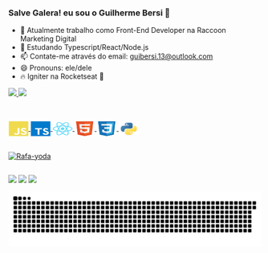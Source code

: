 ### Salve Galera! eu sou o Guilherme Bersi 👋

- 🔭 Atualmente trabalho como Front-End Developer na Raccoon Marketing Digital
- 🌱 Estudando Typescript/React/Node.js
- 📫 Contate-me através do email: guibersi.13@outlook.com
- 😄 Pronouns: ele/dele
- 🔥 Igniter na Rocketseat 🚀

<div>
  <a href="https://github.com/devbersi">
  <img height="180em" src="https://github-readme-stats.vercel.app/api?username=devbersi&show_icons=true&theme=dark&include_all_commits=true&count_private=true"/>
  <img height="180em" src="https://github-readme-stats.vercel.app/api/top-langs/?username=devbersi&layout=compact&langs_count=7&theme=dark"/>
</div>
  
  ##
  
  <div style="display: inline_block"><br>
  <img align="center" alt="Rafa-Js" height="30" width="40" src="https://raw.githubusercontent.com/devicons/devicon/master/icons/javascript/javascript-plain.svg">
  <img align="center" alt="Rafa-Ts" height="30" width="40" src="https://raw.githubusercontent.com/devicons/devicon/master/icons/typescript/typescript-plain.svg">
  <img align="center" alt="Rafa-React" height="30" width="40" src="https://raw.githubusercontent.com/devicons/devicon/master/icons/react/react-original.svg">
  <img align="center" alt="Rafa-HTML" height="30" width="40" src="https://raw.githubusercontent.com/devicons/devicon/master/icons/html5/html5-original.svg">
  <img align="center" alt="Rafa-CSS" height="30" width="40" src="https://raw.githubusercontent.com/devicons/devicon/master/icons/css3/css3-original.svg">
  <img align="center" alt="Rafa-Python" height="30" width="40" src="https://raw.githubusercontent.com/devicons/devicon/master/icons/python/python-original.svg">
</div>
  
  ##
  
  <img align="center" alt="Rafa-yoda" src="https://media.giphy.com/media/CchzkJJ6UrQmQ/giphy.gif">
  
  ##
  
  <div> 
  <a href="https://instagram.com/bxrrsi" target="_blank"><img src="https://img.shields.io/badge/-Instagram-%23E4405F?style=for-the-badge&logo=instagram&logoColor=white" target="_blank"></a>
  <a href = "mailto:codinhoops@gmail.com"><img src="https://img.shields.io/badge/-Gmail-%23333?style=for-the-badge&logo=gmail&logoColor=white" target="_blank"></a>
  <a href="https://www.linkedin.com/in/guilherme-bersi-7696861b3/" target="_blank"><img src="https://img.shields.io/badge/-LinkedIn-%230077B5?style=for-the-badge&logo=linkedin&logoColor=white" target="_blank"></a> 
 
  ![Snake animation](https://github.com/devbersi/devbersi/blob/output/github-contribution-grid-snake.svg)
 
</div>
